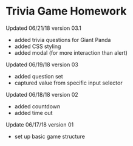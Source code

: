 # Trivia Game Homework

Updated 06/21/18 version 03.1
- added trivia questions for Giant Panda
- added CSS styling
- added modal (for more interaction than alert)

Updated 06/19/18 version 03
- added question set
- captured value from specific input selector

Updated 06/18/18 version 02
- added countdown
- added time out

Update 06/17/18 version 01
- set up basic game structure
